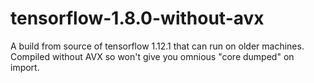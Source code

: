 # tensorflow-1.8.0-without-avx
A build from source of tensorflow 1.12.1 that can run on older machines. Compiled without AVX so won't give you omnious "core dumped" on import.

